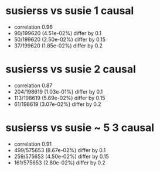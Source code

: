 # susierss vs susie  1 causal

- correlation 0.96
- 90/199620 (4.51e-02%) differ by 0.1
- 50/199620 (2.50e-02%) differ by 0.15
- 37/199620 (1.85e-02%) differ by 0.2


# susierss vs susie  2 causal

- correlation 0.87
- 204/198619 (1.03e-01%) differ by 0.1
- 113/198619 (5.69e-02%) differ by 0.15
- 61/198619 (3.07e-02%) differ by 0.2


# susierss vs susie  ~ 5 3 causal

- correlation 0.91
- 499/575653 (8.67e-02%) differ by 0.1
- 259/575653 (4.50e-02%) differ by 0.15
- 161/575653 (2.80e-02%) differ by 0.2


